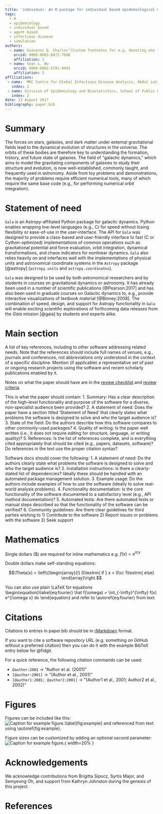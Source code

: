 ```yaml
---
title: 'individual: An R package for individual based epidemiological models'
tags:
  - R
  - epidemiology
  - individual based
  - agent based
  - infectious disease
  - simulation
authors:
  - name: Giovanni D. Charles^[Custom footnotes for e.g. denoting who the corresponding author is can be included like this.]
    orcid: 0000-0003-0872-7098
    affiliation: 1
  - name: Sean L. Wu
    orcid: 0000-0002-5781-9493
    affiliation: 2
affiliations:
 - name:  MRC Centre for Global Infectious Disease Analysis, Abdul Latif Jameel Institute for Disease and Emergency Analytics (J-IDEA), Imperial College London, London, UK.
   index: 1
 - name: Division of Epidemiology and Biostatistics, School of Public Health, University of California, Berkeley, CA 94720, USA
   index: 2
date: 13 August 2017
bibliography: paper.bib
---
```


# Summary

The forces on stars, galaxies, and dark matter under external gravitational
fields lead to the dynamical evolution of structures in the universe. The orbits
of these bodies are therefore key to understanding the formation, history, and
future state of galaxies. The field of "galactic dynamics," which aims to model
the gravitating components of galaxies to study their structure and evolution,
is now well-established, commonly taught, and frequently used in astronomy.
Aside from toy problems and demonstrations, the majority of problems require
efficient numerical tools, many of which require the same base code (e.g., for
performing numerical orbit integration).

# Statement of need

`Gala` is an Astropy-affiliated Python package for galactic dynamics. Python
enables wrapping low-level languages (e.g., C) for speed without losing
flexibility or ease-of-use in the user-interface. The API for `Gala` was
designed to provide a class-based and user-friendly interface to fast (C or
Cython-optimized) implementations of common operations such as gravitational
potential and force evaluation, orbit integration, dynamical transformations,
and chaos indicators for nonlinear dynamics. `Gala` also relies heavily on and
interfaces well with the implementations of physical units and astronomical
coordinate systems in the `Astropy` package [@astropy] (`astropy.units` and
`astropy.coordinates`).

`Gala` was designed to be used by both astronomical researchers and by
students in courses on gravitational dynamics or astronomy. It has already been
used in a number of scientific publications [@Pearson:2017] and has also been
used in graduate courses on Galactic dynamics to, e.g., provide interactive
visualizations of textbook material [@Binney:2008]. The combination of speed,
design, and support for Astropy functionality in `Gala` will enable exciting
scientific explorations of forthcoming data releases from the *Gaia* mission
[@gaia] by students and experts alike.

# Main section

A list of key references, including to other software addressing related needs. Note that the references should include full names of venues, e.g., journals and conferences, not abbreviations only understood in the context of a specific discipline. Mention (if applicable) a representative set of past or ongoing research projects using the software and recent scholarly publications enabled by it.

Notes on what the paper should have are in the [review checklist](https://joss.readthedocs.io/en/latest/review_checklist.html) and [review criteria](https://joss.readthedocs.io/en/latest/review_criteria.html#the-joss-paper).

This is what the paper should contain:
    1. Summary: Has a clear description of the high-level functionality and purpose of the software for a diverse, non-specialist audience been provided?
    2. A statement of need: Does the paper have a section titled ‘Statement of Need’ that clearly states what problems the software is designed to solve and who the target audience is?
    3. State of the field: Do the authors describe how this software compares to other commonly-used packages?
    4. Quality of writing: Is the paper well written (i.e., it does not require editing for structure, language, or writing quality)?
    5. References: Is the list of references complete, and is everything cited appropriately that should be cited (e.g., papers, datasets, software)? Do references in the text use the proper citation syntax?
    
Software docs should cover the following:
    1. A statement of need: Do the authors clearly state what problems the software is designed to solve and who the target audience is?
    2. Installation instructions: Is there a clearly-stated list of dependencies? Ideally these should be handled with an automated package management solution.
    3. Example usage: Do the authors include examples of how to use the software (ideally to solve real-world analysis problems).
    4. Functionality documentation: Is the core functionality of the software documented to a satisfactory level (e.g., API method documentation)?
    5. Automated tests: Are there automated tests or manual steps described so that the functionality of the software can be verified?
    6. Community guidelines: Are there clear guidelines for third parties wishing to 1) Contribute to the software 2) Report issues or problems with the software 3) Seek support



# Mathematics

Single dollars ($) are required for inline mathematics e.g. $f(x) = e^{\pi/x}$

Double dollars make self-standing equations:

$$\Theta(x) = \left\{\begin{array}{l}
0\textrm{ if } x < 0\cr
1\textrm{ else}
\end{array}\right.$$

You can also use plain \LaTeX for equations
\begin{equation}\label{eq:fourier}
\hat f(\omega) = \int_{-\infty}^{\infty} f(x) e^{i\omega x} dx
\end{equation}
and refer to \autoref{eq:fourier} from text.

# Citations

Citations to entries in paper.bib should be in
[rMarkdown](http://rmarkdown.rstudio.com/authoring_bibliographies_and_citations.html)
format.

If you want to cite a software repository URL (e.g. something on GitHub without a preferred
citation) then you can do it with the example BibTeX entry below for @fidgit.

For a quick reference, the following citation commands can be used:
- `@author:2001`  ->  "Author et al. (2001)"
- `[@author:2001]` -> "(Author et al., 2001)"
- `[@author1:2001; @author2:2001]` -> "(Author1 et al., 2001; Author2 et al., 2002)"

# Figures

Figures can be included like this:
![Caption for example figure.\label{fig:example}](figure.png)
and referenced from text using \autoref{fig:example}.

Figure sizes can be customized by adding an optional second parameter:
![Caption for example figure.](figure.png){ width=20% }

# Acknowledgements

We acknowledge contributions from Brigitta Sipocz, Syrtis Major, and Semyeong
Oh, and support from Kathryn Johnston during the genesis of this project.

# References
